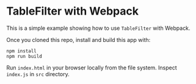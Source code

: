 # TableFilter with Webpack

This is a simple example showing how to use `TableFilter` with Webpack.

Once you cloned this repo, install and build this app with:
```
npm install
npm run build
```

Run `index.html` in your browser locally from the file system.
Inspect `index.js` in `src` directory.

